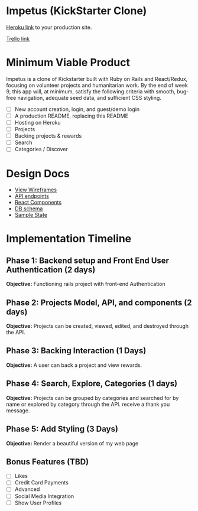 # Impetus (KickStarter Clone)

[Heroku link](https://www.heroku.com/) to your production site.

[Trello link](https://trello.com/)

# Minimum Viable Product

Impetus is a clone of Kickstarter built with Ruby on Rails and React/Redux, focusing on volunteer projects and humanitarian work. By the end of week 9, this app will, at minimum, satisfy the following criteria with smooth, bug-free navigation, adequate seed data, and sufficient CSS styling.

- [ ] New account creation, login, and guest/demo login
- [ ] A production README, replacing this README
- [ ] Hosting on Heroku
- [ ] Projects
- [ ] Backing projects & rewards
- [ ] Search
- [ ] Categories / Discover  

# Design Docs
* [View Wireframes](./wireframes)
* [API endpoints](./api-endpoints.md)
* [React Components](./component-hierarchy.md)
* [DB schema](./schema.md)
* [Sample State](./sample-state.md)

# Implementation Timeline
## Phase 1:  Backend setup and Front End User Authentication (2 days)
**Objective:**  Functioning rails project with front-end Authentication
## Phase 2: Projects Model, API, and components (2 days)
**Objective:** Projects can be created, viewed, edited, and destroyed through the API.
## Phase 3: Backing Interaction (1 Days)
**Objective:** A user can back a project and view rewards.
## Phase 4: Search, Explore, Categories (1 days)
**Objective:** Projects can be grouped by categories and searched for by name or explored by category through the API. receive a thank you message.
## Phase 5: Add Styling (3 Days)
**Objective:** Render a beautiful version of my web page
## Bonus Features (TBD)
- [ ] Likes
- [ ] Credit Card Payments
- [ ] Advanced
- [ ] Social Media Integration
- [ ] Show User Profiles
